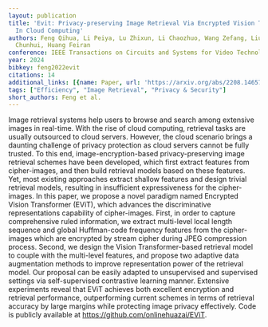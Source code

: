 ```yaml
---
layout: publication
title: 'Evit: Privacy-preserving Image Retrieval Via Encrypted Vision Transformer
  In Cloud Computing'
authors: Feng Qihua, Li Peiya, Lu Zhixun, Li Chaozhuo, Wang Zefang, Liu Zhiquan, Duan
  Chunhui, Huang Feiran
conference: IEEE Transactions on Circuits and Systems for Video Technology
year: 2024
bibkey: feng2022evit
citations: 14
additional_links: [{name: Paper, url: 'https://arxiv.org/abs/2208.14657'}]
tags: ["Efficiency", "Image Retrieval", "Privacy & Security"]
short_authors: Feng et al.
---
```

Image retrieval systems help users to browse and search among extensive
images in real-time. With the rise of cloud computing, retrieval tasks are
usually outsourced to cloud servers. However, the cloud scenario brings a
daunting challenge of privacy protection as cloud servers cannot be fully
trusted. To this end, image-encryption-based privacy-preserving image retrieval
schemes have been developed, which first extract features from cipher-images,
and then build retrieval models based on these features. Yet, most existing
approaches extract shallow features and design trivial retrieval models,
resulting in insufficient expressiveness for the cipher-images. In this paper,
we propose a novel paradigm named Encrypted Vision Transformer (EViT), which
advances the discriminative representations capability of cipher-images. First,
in order to capture comprehensive ruled information, we extract multi-level
local length sequence and global Huffman-code frequency features from the
cipher-images which are encrypted by stream cipher during JPEG compression
process. Second, we design the Vision Transformer-based retrieval model to
couple with the multi-level features, and propose two adaptive data
augmentation methods to improve representation power of the retrieval model.
Our proposal can be easily adapted to unsupervised and supervised settings via
self-supervised contrastive learning manner. Extensive experiments reveal that
EViT achieves both excellent encryption and retrieval performance,
outperforming current schemes in terms of retrieval accuracy by large margins
while protecting image privacy effectively. Code is publicly available at
https://github.com/onlinehuazai/EViT.